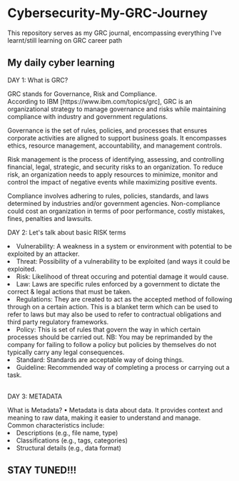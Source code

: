 # Cybersecurity-My-GRC-Journey
This repository serves as my GRC journal, encompassing everything I've learnt/still learning on GRC career path
<h2>My daily cyber learning</h2>
<p>DAY 1: What is GRC?</p>
GRC stands for Governance, Risk and Compliance.
<br>According to IBM [https://www.ibm.com/topics/grc], GRC is an organizational strategy to manage governance and risks while maintaining compliance with industry and government regulations.
<br>
<p>Governance is the set of rules, policies, and processes that ensures corporate activities are aligned to support business goals. It encompasses ethics, resource management, accountability, and management controls.</p>
<p>Risk management is the process of identifying, assessing, and controlling financial, legal, strategic, and security risks to an organization. To reduce risk, an organization needs to apply resources to minimize, monitor and control the impact of negative events while maximizing positive events.</p>
<p>Compliance involves adhering to rules, policies, standards, and laws determined by industries and/or government agencies. Non-compliance could cost an organization in terms of poor performance, costly mistakes, fines, penalties and lawsuits.</p>

<p>DAY 2: Let's talk about basic RISK terms</p>
<li>Vulnerability: A weakness in a system or environment with potential to be exploited by an attacker.</li>
<li>Threat: Possibility of a vulnerability to be exploited (and ways it could be exploited.</li>
<li>Risk: Likelihood of threat occuring and potential damage it would cause.</li>
<li>Law: Laws are specific rules enforced by a government to dictate the correct & legal actions that must be taken.</li>
<li>Regulations: They are created to act as the accepted method of following through on a certain action. This is a blanket term which can be used to refer to laws but may also be used to refer to contractual obligations and third party regulatory frameworks.</li>
<li>Policy: This is set of rules that govern the way in which certain processes should be carried out. NB: You may be reprimanded by the company for failing to follow a policy but policies by themselves do not typically carry any legal consequences.</li>
<li>Standard: Standards are acceptable way of doing things.</li>
<li>Guideline: Recommended way of completing a process or carrying out a task.</li>
<br>
<p>DAY 3: METADATA</p>
What is Metadata?
• Metadata is data about data. It provides context and meaning to raw data, making it easier to understand and manage.
<br> Common characteristics include: 
<li>Descriptions (e.g., file name, type) </li>
<li>Classifications (e.g., tags, categories)</li> 
<li>Structural details (e.g., data format)</li>

<h2>STAY TUNED!!!</h2>
